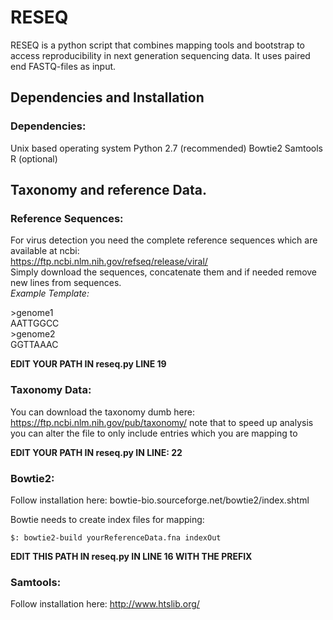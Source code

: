 # RESEQ

RESEQ is a python script that combines mapping tools and bootstrap to access reproducibility in next generation sequencing data. It uses paired end FASTQ-files as input.

## Dependencies and Installation

### Dependencies:
Unix based operating system
Python 2.7 (recommended)
Bowtie2
Samtools
R (optional)

## Taxonomy and reference Data.

### Reference Sequences:
For virus detection you need the complete reference sequences which are available at ncbi:  
https://ftp.ncbi.nlm.nih.gov/refseq/release/viral/  
Simply download the sequences, concatenate them and if needed remove new lines from sequences.  
_Example Template:_  

\>genome1  
AATTGGCC  
\>genome2  
GGTTAAAC  

**EDIT YOUR PATH IN reseq.py LINE 19**

### Taxonomy Data:
You can download the taxonomy dumb here:
https://ftp.ncbi.nlm.nih.gov/pub/taxonomy/
note that to speed up analysis you can alter the file to only include entries which you are mapping to

**EDIT YOUR PATH IN reseq.py IN LINE: 22**


### Bowtie2:
Follow installation here:
bowtie-bio.sourceforge.net/bowtie2/index.shtml

Bowtie needs to create index files for mapping:
```
$: bowtie2-build yourReferenceData.fna indexOut
```

**EDIT THIS PATH IN reseq.py IN LINE 16 WITH THE PREFIX**

###   Samtools:
Follow installation here:
http://www.htslib.org/

